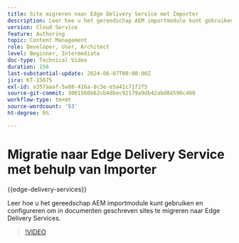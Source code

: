 ```yaml
---
title: Site migreren naar Edge Delivery Service met Importer
description: Leer hoe u het gereedschap AEM importmodule kunt gebruiken en configureren om sites te migreren naar Edge Delivery Services.
version: Cloud Service
feature: Authoring
topic: Content Management
role: Developer, User, Architect
level: Beginner, Intermediate
doc-type: Technical Video
duration: 156
last-substantial-update: 2024-06-07T00:00:00Z
jira: KT-15675
exl-id: a357aaaf-5a88-416a-8c3e-e5a41c71f2f5
source-git-commit: 3001560b62cb4dbec92179a9db42abd84590c400
workflow-type: tm+mt
source-wordcount: '53'
ht-degree: 0%

---
```


# Migratie naar Edge Delivery Service met behulp van Importer

{{edge-delivery-services}}

Leer hoe u het gereedschap AEM importmodule kunt gebruiken en configureren om in documenten geschreven sites te migreren naar Edge Delivery Services.

>[!VIDEO](https://video.tv.adobe.com/v/3429595/?learn=on)
